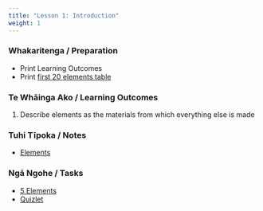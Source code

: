 ```yaml
---
title: "Lesson 1: Introduction"
weight: 1
---
```


### Whakaritenga / Preparation
- Print Learning Outcomes
- Print [first 20 elements table](https://docs.google.com/document/d/1BIGRnm-3hi_U6FWqaE-G4BwS69c-AQDyU069RRu4h_I/edit?usp=drive_web&ouid=117159040590017175115)
    
### Te Whāinga Ako / Learning Outcomes
1.  Describe elements as the materials from which everything else is made

### Tuhi Tīpoka / Notes
- [Elements](../elements/) 

### Ngā Ngohe / Tasks
- [5 Elements](https://docs.google.com/document/d/1cLCYGIkMPWXIyCikTyOKHHW0-HkLxV51JGuxE5WnU6Q/edit)
- [Quizlet](https://quizlet.com/nz/679637590/20-elements-flash-cards/)